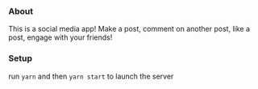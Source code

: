 ### About
This is a social media app! Make a post, comment on another post, like a post, engage with your friends!

### Setup
run `yarn` and then `yarn start` to launch the server
